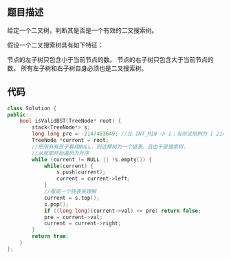 ## 题目描述
给定一个二叉树，判断其是否是一个有效的二叉搜索树。

假设一个二叉搜索树具有如下特征：

节点的左子树只包含小于当前节点的数。
节点的右子树只包含大于当前节点的数。
所有左子树和右子树自身必须也是二叉搜索树。


## 代码

```c++
class Solution {
public:
    bool isValidBST(TreeNode* root) {
        stack<TreeNode*> s;
        long long pre = -2147483649; //比 INT_MIN 小 1；当测试用例为 [-2147483648]，才能通过
        TreeNode *current = root;
        //把所有有孩子看成NULL，则这棵树为一个链表，且由于是搜索树，
        //从尾部开始遍历为升序
        while (current != NULL || !s.empty()) {
            while(current) {
                s.push(current);
                current = current->left;
            }
            //看成一个链表来理解
            current = s.top();
            s.pop();
            if ((long long)(current->val) <= pre) return false;
            pre = current->val;
            current = current->right;
        }
        return true;
    }
};

```